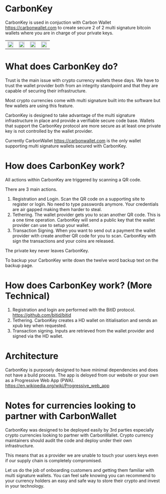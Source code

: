 # CarbonKey

CarbonKey is used in conjuction with Carbon Wallet https://carbonwallet.com to create secure 2 of 2 multi signature bitcoin wallets where you are in charge of your private keys.

<table>
<tr>
<td><img src="https://raw.githubusercontent.com/onchain/CarbonKey/master/img/images_for_readme/main-screen.png" width="95%"></td>
<td><img src="https://raw.githubusercontent.com/onchain/CarbonKey/master/img/images_for_readme/backup.png" width="95%"></td>
<td><img src="https://raw.githubusercontent.com/onchain/CarbonKey/master/img/images_for_readme/backup-recovery.png" width="95%"></td>
<td><img src="https://raw.githubusercontent.com/onchain/CarbonKey/master/img/images_for_readme/bitid.png" width="95%"></td>
</tr>
</table>

# What does CarbonKey do?

Trust is the main issue with crypto currency wallets these days. We have to trust the wallet provider both from an integrity standpoint and that they are capable of securing their infrastructure.

Most crypto currencies come with multi signature built into the software but few wallets are using this feature.

CarbonKey is designed to take advantage of the multi signature infrastructure in place and provide a verifiable secure code base. Wallets that support the CarbonKey protocol are more secure as at least one private key is not controlled by the wallet provider.

Currently CarbonWallet https://carbonwallet.com is the only wallet supporting multi signature wallets secured with CarbonKey.

# How does CarbonKey work?

All actions within CarbonKey are triggered by scanning a QR code. 

There are 3 main actions.

1. Registration and Login. Scan the QR code on a supporting site to register or login. No need to type passwords anymore. Your credentials are air gapped making them harder to steal.
2. Tethering. The wallet provider gets you to scan another QR code. This is a one time operation. CarbonKey will send a public key that the wallet provider can use to setup your wallet.
3. Transaction Signing. When you want to send out a payment the wallet provider with create another QR code for you to scan. CarbonKey with sign the transactions and your coins are released.

The private key never leaves CarbonKey.

To backup your CarbonKey write down the twelve word backup text on the backup page.


# How does CarbonKey work? (More Technical)

1. Registration and login are performed with the BitID protocol. https://github.com/bitid/bitid
2. Tethering. CarbonKey creates a HD wallet on ititialisation and sends an xpub key when requested.
3. Transaction signing. Inputs are retrieved from the wallet provider and signed via the HD wallet.

# Architecture

CarbonKey is purposely designed to have minimal dependencies and does not have a build process. The app is deloyed from our website or your own as a Progressive Web App (PWA). https://en.wikipedia.org/wiki/Progressive_web_app

# Notes for currencies looking to partner with CarbonWallet

CarbonKey was designed to be deployed easily by 3rd parties especially crypto currencies looking to partner with CarbonWallet. Crypto currency maintainers should audit the code and deploy under their own infrastructure.

This means that as a provider we are unable to touch your users keys even if our supply chain is completely compromised.

Let us do the job of onboarding customers and getting them familiar with multi signature wallets. You can feel safe knowing you can recommend to your currency holders an easy and safe way to store their crypto and invest in your technology.




